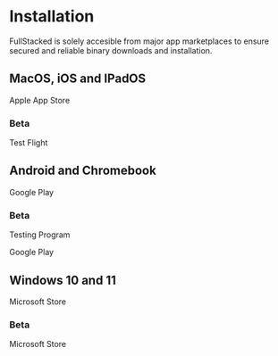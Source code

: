 # Installation

FullStacked is solely accesible from major app marketplaces to ensure secured and reliable binary downloads and installation.

## MacOS, iOS and IPadOS

Apple App Store

### Beta

Test Flight

## Android and Chromebook

Google Play

### Beta

Testing Program

Google Play

## Windows 10 and 11

Microsoft Store

### Beta

Microsoft Store
